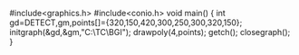 #include<graphics.h>
#include<conio.h>
void main()
{
int gd=DETECT,gm,points[]={320,150,420,300,250,300,320,150};
initgraph(&gd,&gm,"C:\\TC\\BGI");
drawpoly(4,points);
getch();
closegraph();
}
